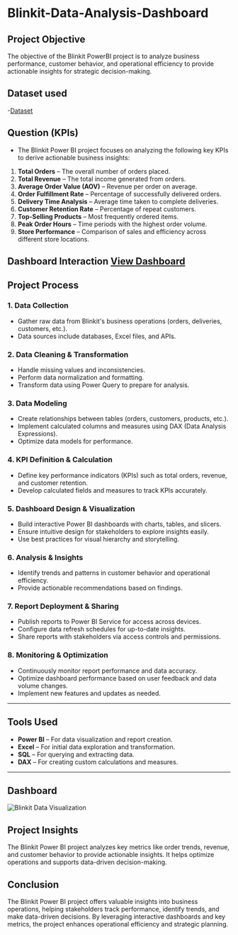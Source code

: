 # Blinkit-Data-Analysis-Dashboard
## Project Objective
The objective of the Blinkit PowerBI project is to analyze business performance, customer behavior, and operational efficiency to provide actionable insights for strategic decision-making.
## Dataset used
-<a href="https://github.com/thasnimnashim/Data-Analysis-Dashboard-for-Blinkit/blob/main/BlinkIT%20Grocery%20Data.xlsx" >Dataset</a>
## Question (KPIs)
- The Blinkit Power BI project focuses on analyzing the following key KPIs to derive actionable business insights:

1. **Total Orders** – The overall number of orders placed.  
2. **Total Revenue** – The total income generated from orders.  
3. **Average Order Value (AOV)** – Revenue per order on average.  
4. **Order Fulfillment Rate** – Percentage of successfully delivered orders.  
5. **Delivery Time Analysis** – Average time taken to complete deliveries.  
6. **Customer Retention Rate** – Percentage of repeat customers.  
7. **Top-Selling Products** – Most frequently ordered items.  
8. **Peak Order Hours** – Time periods with the highest order volume.  
9. **Store Performance** – Comparison of sales and efficiency across different store locations.  
## Dashboard Interaction <a href="https://github.com/thasnimnashim/Data-Analysis-Dashboard-for-Blinkit/blob/main/Blinkit%20Data%20Visualization.png"> View Dashboard </a>
## Project Process  

### 1. **Data Collection**  
- Gather raw data from Blinkit's business operations (orders, deliveries, customers, etc.).  
- Data sources include databases, Excel files, and APIs.  

### 2. **Data Cleaning & Transformation**  
- Handle missing values and inconsistencies.  
- Perform data normalization and formatting.  
- Transform data using Power Query to prepare for analysis.  

### 3. **Data Modeling**  
- Create relationships between tables (orders, customers, products, etc.).  
- Implement calculated columns and measures using DAX (Data Analysis Expressions).  
- Optimize data models for performance.  

### 4. **KPI Definition & Calculation**  
- Define key performance indicators (KPIs) such as total orders, revenue, and customer retention.  
- Develop calculated fields and measures to track KPIs accurately.  

### 5. **Dashboard Design & Visualization**  
- Build interactive Power BI dashboards with charts, tables, and slicers.  
- Ensure intuitive design for stakeholders to explore insights easily.  
- Use best practices for visual hierarchy and storytelling.  

### 6. **Analysis & Insights**  
- Identify trends and patterns in customer behavior and operational efficiency.  
- Provide actionable recommendations based on findings.  

### 7. **Report Deployment & Sharing**  
- Publish reports to Power BI Service for access across devices.  
- Configure data refresh schedules for up-to-date insights.  
- Share reports with stakeholders via access controls and permissions.  

### 8. **Monitoring & Optimization**  
- Continuously monitor report performance and data accuracy.  
- Optimize dashboard performance based on user feedback and data volume changes.  
- Implement new features and updates as needed.  

---

## Tools Used  
- **Power BI** – For data visualization and report creation.  
- **Excel** – For initial data exploration and transformation.  
- **SQL** – For querying and extracting data.  
- **DAX** – For creating custom calculations and measures.  

---

## Dashboard
![Blinkit Data Visualization](https://github.com/user-attachments/assets/d6839ec7-5778-4643-8a53-21ed1c458cd2)

## Project Insights  

The Blinkit Power BI project analyzes key metrics like order trends, revenue, and customer behavior to provide actionable insights. It helps optimize operations and supports data-driven decision-making.

## Conclusion  

The Blinkit Power BI project offers valuable insights into business operations, helping stakeholders track performance, identify trends, and make data-driven decisions. By leveraging interactive dashboards and key metrics, the project enhances operational efficiency and strategic planning.
